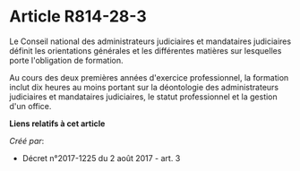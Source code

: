 # Article R814-28-3

Le Conseil national des administrateurs judiciaires et mandataires judiciaires définit les orientations générales et les
différentes matières sur lesquelles porte l'obligation de formation.

Au cours des deux premières années d'exercice professionnel, la formation inclut dix heures au moins portant sur la
déontologie des administrateurs judiciaires et mandataires judiciaires, le statut professionnel et la gestion d'un office.

**Liens relatifs à cet article**

_Créé par_:

  - Décret n°2017-1225 du 2 août 2017 - art. 3
